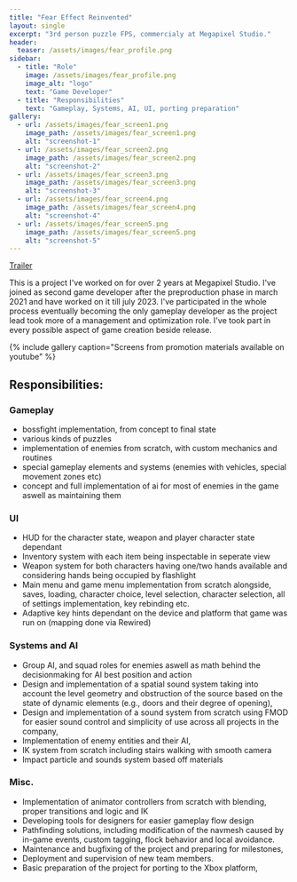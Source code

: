 ```yaml
---
title: "Fear Effect Reinvented"
layout: single
excerpt: "3rd person puzzle FPS, commercialy at Megapixel Studio."
header:
  teaser: /assets/images/fear_profile.png
sidebar:
  - title: "Role"
    image: /assets/images/fear_profile.png
    image_alt: "logo"
    text: "Game Developer"
  - title: "Responsibilities"
    text: "Gameplay, Systems, AI, UI, porting preparation"
gallery:
  - url: /assets/images/fear_screen1.png
    image_path: /assets/images/fear_screen1.png
    alt: "screenshot-1"
  - url: /assets/images/fear_screen2.png
    image_path: /assets/images/fear_screen2.png
    alt: "screenshot-2"
  - url: /assets/images/fear_screen3.png
    image_path: /assets/images/fear_screen3.png
    alt: "screenshot-3"
  - url: /assets/images/fear_screen4.png
    image_path: /assets/images/fear_screen4.png
    alt: "screenshot-4"
  - url: /assets/images/fear_screen5.png
    image_path: /assets/images/fear_screen5.png
    alt: "screenshot-5"
---
```


[Trailer](https://www.youtube.com/watch?v=UNB_Xy3Qhao)

This is a project I've worked on for over 2 years at Megapixel Studio. I've joined as second game developer after the preproduction phase in march 2021 and have worked on it till july 2023. I've participated in the whole process eventually becoming the only gameplay developer as the project lead took more of a management and optimization role. I've took part in every possible aspect of game creation beside release.

{% include gallery caption="Screens from promotion materials available on youtube" %}

## Responsibilities:

### Gameplay
- bossfight implementation, from concept to final state
- various kinds of puzzles
- implementation of enemies from scratch, with custom mechanics and routines
- special gameplay elements and systems (enemies with vehicles, special movement zones etc)
- concept and full implementation of ai for most of enemies in the game aswell as maintaining them


### UI
- HUD for the character state, weapon and player character state dependant
- Inventory system with each item being inspectable in seperate view
- Weapon system for both characters having one/two hands available and considering hands being occupied by flashlight
- Main menu and game menu implementation from scratch alongside, saves, loading, character choice, level selection, character selection, all of settings implementation, key rebinding etc.
- Adaptive key hints dependant on the device and platform that game was run on (mapping done via Rewired)


### Systems and AI
- Group AI, and squad roles for enemies aswell as math behind the decisionmaking for AI best position and action
- Design and implementation of a spatial sound system taking into account the level geometry and obstruction of the source based on the state of dynamic elements (e.g., doors and their degree of opening),
- Design and implementation of a sound system from scratch using FMOD for easier sound control and simplicity of use across all projects in the company,
- Implementation of enemy entities and their AI,
- IK system from scratch including stairs walking with smooth camera
- Impact particle and sounds system based off materials


### Misc.
- Implementation of animator controllers from scratch with blending, proper transitions and logic and IK
- Developing tools for designers for easier gameplay flow design
- Pathfinding solutions, including modification of the navmesh caused by in-game events, custom tagging, flock behavior and local avoidance.
- Maintenance and bugfixing of the project and preparing for milestones,
- Deployment and supervision of new team members.
- Basic preparation of the project for porting to the Xbox platform,
